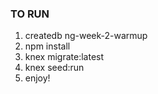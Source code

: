 ### TO RUN ###

1. createdb ng-week-2-warmup
2. npm install
3. knex migrate:latest
4. knex seed:run
5. enjoy!
